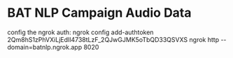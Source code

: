 # BAT NLP Campaign Audio Data
config the ngrok auth: ngrok config add-authtoken 2Qm8hS1zPhVXiLjEdlI4738tLzF_2QJwGJMK5oTbQD33QSVXS
ngrok http --domain=batnlp.ngrok.app 8020

